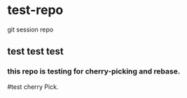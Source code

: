 # test-repo
git session repo

## test test test
### this repo is testing for cherry-picking and rebase.

#test cherry Pick.
